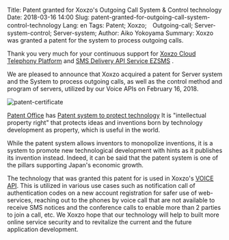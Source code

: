Title: Patent granted for Xoxzo's Outgoing Call System & Control technology
Date: 2018-03-16 14:00
Slug: patent-granted-for-outgoing-call-system-control-technology
Lang: en
Tags: Patent; Xoxzo;　Outgoing-call; Server-system-control; Server-system;
Author: Aiko Yokoyama
Summary: Xoxzo was granted a patent for the system to process outgoing calls.

Thank you very much for your continuous support for [Xoxzo Cloud Telephony Platform](https://www.xoxzo.com/en/) and 
[SMS Delivery API Service EZSMS](https://www.ezsms.biz/ja/) .

We are pleased to announce that Xoxzo acquired a patent for Server system and the System to process outgoing calls,
as well as the control method and program of servers, utilized by our Voice APIs on February 16, 2018.

![patent-certificate](/images/patent201802.jpg)

[Patent Office](https://www.jpo.go.jp/index.htm) has 
[Patent system to protect technology](https://www.jpo.go.jp/beginner/beginner_03.html)
It is "intellectual property right" that protects ideas and inventions born by technology development as property, 
which is useful in the world.

While the patent system allows inventors to monopolize inventions, 
it is a system to promote new technological development with hints as it publishes its invention instead.
Indeed, it can be said that the patent system is one of the pillars supporting Japan's economic growth.

The technology that was granted this patent for is used in Xoxzo's [VOICE API](https://www.xoxzo.com/en/about/voice-api/).
This is utilized in various use cases such as notification call of authentication codes on a new account registration for 
safer use of web-services, reaching out to the phones by voice call that are not available to receive SMS notices 
and the conference calls to enable more than 2 parties to join a call, etc.
We Xoxzo hope that our technology will help to built more online service security and to revitalize 
the current and the future application development.
